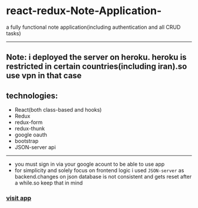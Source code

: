 # react-redux-Note-Application-
a fully functional note application(including authentication and all CRUD tasks)   

---

## __Note:__ i deployed the server on heroku. heroku is restricted in certain countries(including iran).so use vpn in that case
## technologies:
* React(both class-based and hooks)
* Redux
* redux-form
* redux-thunk
* google oauth
* bootstrap
* JSON-server api
---
* you must sign in via your google acount to be able to use app
* for simplicity and solely focus on frontend logic i used `JSON-server` as backend.changes on json database is not consistent and gets reset after a while.so keep that in mind

### [visit app](https://thirsty-villani-8f7cb1.netlify.app)
